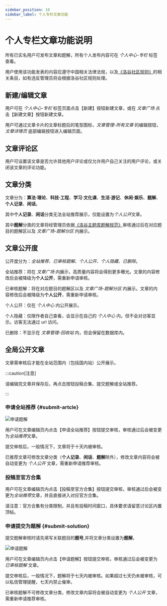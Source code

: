 ```yaml
---
sidebar_position: 10
sidebar_label: 个人专栏文章功能
---
```


# 个人专栏文章功能说明

所有已实名用户可发布文章和题解，所有个人发布内容可在 *个人中心-专栏* 标签查看。

用户使用该功能发表的内容应遵守中国相关法律法规，以及[《洛谷社区规则》](../../rules/community/index.md)的相关条目，如有违反管理员将会根据洛谷社区规则处理。

## 新建/编辑文章

用户可在 *个人中心-专栏* 标签页面点击【新建】按钮新建文章，或在 *文章广场* 点击【新建文章】按钮新建文章。

用户可通过文章卡片的文章标题后的笔型图标，*文章管理-所有文章* 的编辑按钮，*文章详情页* 底部编辑按钮进入编辑页面。

## 文章评论区

用户可设置该文章是否允许其他用户评论或仅允许用户自己关注的用户评论，或关闭该文章的评论功能。

## 文章分类

文章分为：**算法·理论**、**科技·工程**、**学习·文化课**、**生活·游记**、**休闲·娱乐**、**题解**、**个人记录**、**闲话**。  

其中**个人记录**、**闲话**分类无法全站推荐展示，仅能设置为*个人公开*文章。

其中**题解**分类的文章将经管理员依据[《洛谷主题库题解规范》](../../rules/academic/solution-standard.md)审核通过后在对应题目的题解区以及 *文章广场-题解分区* 内展示。

## 文章公开度

公开度分为：*全站推荐*、*已审核题解*、*个人公开*、*个人隐藏*、*已删除*。

全站推荐：将在 *文章广场* 内展示，高质量内容将会得到更多曝光。文章的内容修改后会被降级为**个人公开**，需重新申请审核。

已审核题解：将在对应题目的题解区以及 *文章广场-题解分区* 内展示。文章的内容修改后会被降级为**个人公开**，需重新申请审核。

个人公开：仅在 *个人中心* 内公开展示。

个人隐藏：仅限作者自己查看，会显示在自己的 *个人中心* 内，但不会对访客显示。访客无法通过 url 访问。

已删除：不显示在 *文章管理-回收站* 内，但会保留在数据库内。

## 全局公开文章

文章需审核后才能在全站范围内（包括国内站）公开展示。

:::caution[注意]

请编辑完文章并保存后，再点击按钮投稿合集、提交题解或全站推荐。

:::

### 申请全站推荐 {#submit-artcle}

![申请题解](_image/submit-artcle.png)

用户可在文章编辑页内点击【申请全站推荐】按钮提交审核，审核通过后会被变更为*全站推荐*文章。

提交审核后，一般情况下，文章将于十天内被审核。

已推荐文章可修改文章分类（**个人记录**、**闲话**、**题解**除外），修改文章内容将会被自动变更为 *个人公开* 文章，需重新申请推荐审核。

### 投稿至官方合集

用户可在文章编辑页内点击【投稿至官方合集】按钮提交审核，审核通过后会被变更为*全站推荐*文章，并且直接进入对应官方合集。

请注意：官方合集有分类限制，并且有投稿时间窗口，具体要求请留意讨论区内置顶帖。

### 申请提交为题解 {#submit-solution}

提交题解审核时请先填写关联题目的**题号**,并将文章分类设置为**题解**。

![申请题解](_image/submit-solution.png)

用户可在文章编辑页内点击【申请题解】按钮提交审核，审核通过后会被变更为 *已审核题解* 文章。

提交审核后，一般情况下，题解将于七天内被审核。如果超过七天仍未被审核，可以私信管理提醒，七天内禁止催审。

已审核题解不可修改文章分类，修改文章内容将会被自动变更为 *个人公开* 文章，需重新申请推荐审核。
